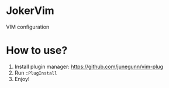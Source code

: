 # JokerVim
VIM configuration

# How to use?

1. Install plugin manager: https://github.com/junegunn/vim-plug
2. Run `:PlugInstall`
3. Enjoy!
